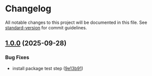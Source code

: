 # Changelog

All notable changes to this project will be documented in this file. See [standard-version](https://github.com/conventional-changelog/standard-version) for commit guidelines.

## [1.0.0](https://github.com/juanjoGonDev/typeorm-transactional-tests/compare/v0.1.0...v1.0.0) (2025-09-28)


### Bug Fixes

* install package test step ([9e13b91](https://github.com/juanjoGonDev/typeorm-transactional-tests/commit/9e13b91237022a521bfc906fe49a70342f06ca99))
